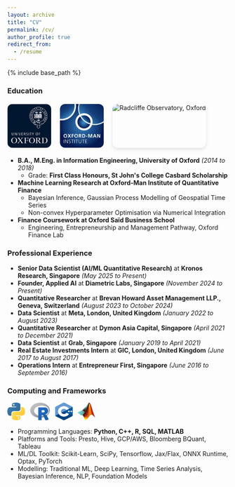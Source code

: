 ```yaml
---
layout: archive
title: "CV"
permalink: /cv/
author_profile: true
redirect_from:
  - /resume
---
```


{% include base_path %}

### Education

<div style="display: flex; align-items: center; gap: 20px; margin: 20px 0; flex-wrap: wrap;">
  <img src="/images/oxford-logo.png" width="100" height="100" style="border-radius: 12px;" />
  <img src="/images/oxford-man-institute-logo.png" width="100" height="100" style="border-radius: 12px;" />
  <img src="/images/radcliffe_oxford.jpeg" style="height: 100px; width: auto; border-radius: 12px; box-shadow: 0 4px 8px rgba(0,0,0,0.1);" alt="Radcliffe Observatory, Oxford" />
</div>

- **B.A., M.Eng. in Information Engineering, University of Oxford** _(2014 to 2018)_
  - Grade: **First Class Honours, St John's College Casbard Scholarship**
- **Machine Learning Research at Oxford-Man Institute of Quantitative Finance**
  - Bayesian Inference, Gaussian Process Modelling of Geospatial Time Series
  - Non-convex Hyperparameter Optimisation via Numerical Integration
- **Finance Coursework at Oxford Saïd Business School**
  - Engineering, Entrepreneurship and Management Pathway, Oxford Finance Lab

### Professional Experience

- **Senior Data Scientist (AI/ML Quantitative Research)** at **Kronos Research, Singapore** _(May 2025 to Present)_
- **Founder, Applied AI** at **Diametric Labs, Singapore** _(November 2024 to Present)_
- **Quantitative Researcher** at **Brevan Howard Asset Management LLP., Geneva, Switzerland** _(August 2023 to October 2024)_
- **Data Scientist** at **Meta, London, United Kingdom** _(January 2022 to August 2023)_
- **Quantitative Researcher** at **Dymon Asia Capital, Singapore** _(April 2021 to December 2021)_
- **Data Scientist** at **Grab, Singapore** _(January 2019 to April 2021)_
- **Real Estate Investments Intern** at **GIC, London, United Kingdom** _(June 2017 to August 2017)_
- **Operations Intern** at **Entrepreneur First, Singapore** _(June 2016 to September 2016)_

### Computing and Frameworks

<p align="left">
  <img src="/images/python_logo.png" width="40" height="40" style="border-radius: 8px;" /> &nbsp; 
  <img src="/images/r_language.png" width="45" height="40" style="border-radius: 8px;" /> &nbsp; 
  <img src="/images/CPP_logo.png" width="40" height="40" style="border-radius: 8px;" /> &nbsp; 
  <img src="/images/matlab_logo.png" width="40" height="40" style="border-radius: 8px;" />
</p>

- Programming Languages: **Python, C++, R, SQL, MATLAB**
- Platforms and Tools: Presto, Hive, GCP/AWS, Bloomberg BQuant, Tableau
- ML/DL Toolkit: Scikit-Learn, SciPy, Tensorflow, Jax/Flax, ONNX Runtime, Optax, PyTorch
- Modelling: Traditional ML, Deep Learning, Time Series Analysis, Bayesian Inference, NLP, Foundation Models
